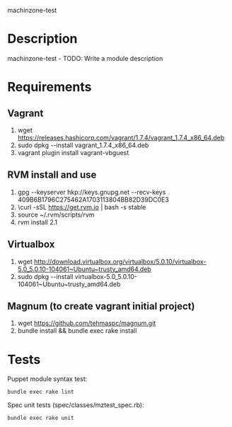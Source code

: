 machinzone-test

Description
===========

machinzone-test - TODO: Write a module description

Requirements
============

Vagrant
-------
1) wget https://releases.hashicorp.com/vagrant/1.7.4/vagrant_1.7.4_x86_64.deb
2) sudo dpkg --install vagrant_1.7.4_x86_64.deb
3) vagrant plugin install vagrant-vbguest

RVM install and use
-------------------

1) gpg --keyserver hkp://keys.gnupg.net --recv-keys 409B6B1796C275462A1703113804BB82D39DC0E3
2) \curl -sSL https://get.rvm.io | bash -s stable
3) source ~/.rvm/scripts/rvm
4) rvm install 2.1

Virtualbox
----------

1) wget http://download.virtualbox.org/virtualbox/5.0.10/virtualbox-5.0_5.0.10-104061~Ubuntu~trusty_amd64.deb
2) sudo dpkg --install virtualbox-5.0_5.0.10-104061~Ubuntu~trusty_amd64.deb

Magnum (to create vagrant initial project)
------------------------------------------

1) wget https://github.com/tehmaspc/magnum.git
2) bundle install && bundle exec rake install

Tests
=====

Puppet module syntax test:
```
bundle exec rake lint
```

Spec unit tests (spec/classes/mztest_spec.rb):
```
bundle exec rake unit
```




